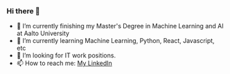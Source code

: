 ### Hi there 👋

- 🔭 I’m currently finishing my Master's Degree in Machine Learning and AI at Aalto University
- 🌱 I’m currently learning Machine Learning, Python, React, Javascript, etc 
- 👯 I’m looking for IT work positions.
- 📫 How to reach me: [My LinkedIn](https://www.linkedin.com/in/samath-lokuge/)

<!--
**Samath97/Samath97** is a ✨ _special_ ✨ repository because its `README.md` (this file) appears on your GitHub profile.

Here are some ideas to get you started:

- 🔭 I’m currently working on ...
- 🌱 I’m currently learning ...
- 👯 I’m looking to collaborate on ...
- 🤔 I’m looking for help with ...
- 💬 Ask me about ...
- 📫 How to reach me: ...
- 😄 Pronouns: ...
- ⚡ Fun fact: ...
-->
